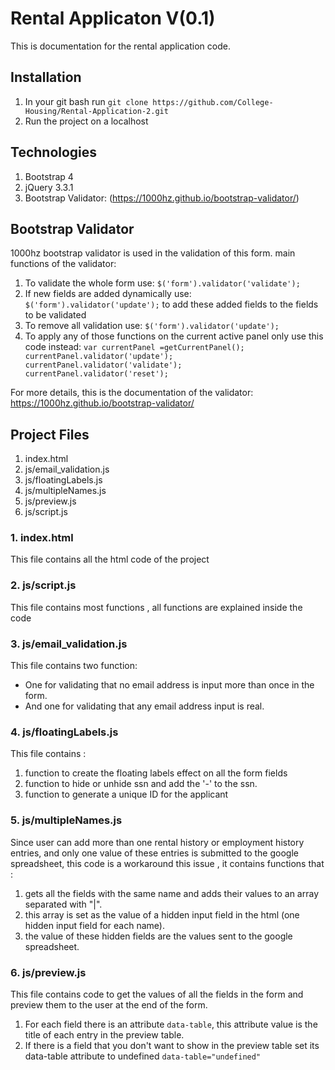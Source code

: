 # Rental Applicaton V(0.1)

This is documentation for the rental application code.

## Installation

1. In your git bash run `git clone https://github.com/College-Housing/Rental-Application-2.git`
2. Run the project on a localhost

## Technologies
1. Bootstrap 4
2. jQuery 3.3.1
3. Bootstrap Validator: (https://1000hz.github.io/bootstrap-validator/)


## Bootstrap Validator
1000hz bootstrap validator is used in the validation of this form.
main functions of the validator:
1. To validate the whole form use: `$('form').validator('validate');`
2. If new fields are added dynamically use: `$('form').validator('update');` to add these added fields to the fields to be validated
3. To remove all validation use:  `$('form').validator('update');`
4. To apply any of those functions on the current active panel only use this code instead:
    `
    var currentPanel =getCurrentPanel();
    currentPanel.validator('update');
    currentPanel.validator('validate');
    currentPanel.validator('reset');
    `

  For more details, this is the documentation of the validator: https://1000hz.github.io/bootstrap-validator/

## Project Files
 1. index.html
 2. js/email_validation.js
 3. js/floatingLabels.js
 4. js/multipleNames.js
 5. js/preview.js
 6. js/script.js


### 1. index.html
This file contains all the html code of the project

### 2. js/script.js
This file contains most functions , all functions are explained inside the  code

### 3. js/email_validation.js
This file contains two function:
* One for validating that no email address is input more than once in the form.
* And one for validating that any email address input is real.  

### 4. js/floatingLabels.js
This file contains :
1. function to create the floating labels effect on all the form fields
2. function to hide or unhide ssn and add the '-' to the ssn.   
3. function to generate a unique ID for the applicant

### 5. js/multipleNames.js
Since user can add more than one rental history or employment history entries, and only one value of these entries is submitted to the google spreadsheet, this code is a workaround this issue , it contains functions that :
1. gets all the fields with the same name and adds their values to an array separated with "|".
2. this array is set as the value of a hidden input field in the html (one hidden input field for each name).
3. the value of these hidden fields are the values sent to the google spreadsheet.

### 6. js/preview.js
This file contains code to get the values of all the fields in the form and preview them to the user at the end of the form.
1. For each field there is an attribute `data-table`, this attribute value is the title of each entry in the preview table.
2. If there is a field that you don't want to show in the preview table set its data-table attribute to undefined `data-table="undefined"`
